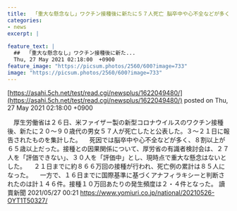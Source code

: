 ```yaml
---
title:  「重大な懸念なし」ワクチン接種後に新たに５７人死亡 脳卒中や心不全などが多く８割以上が６５歳以上  
categories:
- news
excerpt: |
  
feature_text: |
  ##  「重大な懸念なし」ワクチン接種後に新た...
  Thu, 27 May 2021 02:18:00  +0900
feature_image: "https://picsum.photos/2560/600?image=733"
image: "https://picsum.photos/2560/600?image=733"
---
```


[https://asahi.5ch.net/test/read.cgi/newsplus/1622049480/](https://asahi.5ch.net/test/read.cgi/newsplus/1622049480/)
posted on Thu, 27 May 2021 02:18:00  +0900

<!--more-->

　厚生労働省は２６日、米ファイザー製の新型コロナウイルスのワクチン接種後、新たに２０〜９０歳代の男女５７人が死亡したと公表した。３〜２１日に報告されたものを集計した。 　死因では脳卒中や心不全などが多く、８割以上が６５歳以上だった。接種との因果関係について、厚労省の有識者検討会は、２７人を「評価できない」、３０人を「評価中」とし、現時点で重大な懸念はないとした。 　２１日までに約８６６万回の接種が行われ、死亡例の累計は８５人になった。 　一方で、１６日までに国際基準に基づくアナフィラキシーと判断されたのは計１４６件。接種１０万回あたりの発生頻度は２・４件となった。 讀賣新聞 2021/05/27 00:21 https://www.yomiuri.co.jp/national/20210526-OYT1T50327/

